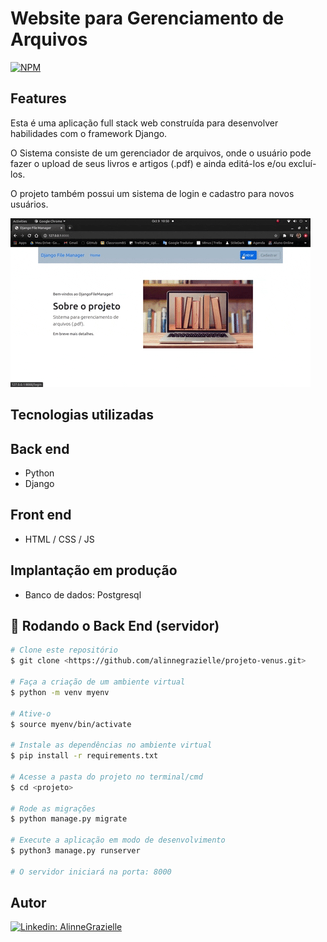 # Website para Gerenciamento de Arquivos

[![NPM](https://img.shields.io/npm/l/react)](https://github.com/alinnegrazielle/DjangoFileManager/blob/main/LICENSE)

## Features

Esta é uma aplicação full stack web construída para desenvolver habilidades com o framework Django.

O Sistema consiste de um gerenciador de arquivos, onde o usuário pode fazer o upload de seus livros e artigos (.pdf) e ainda editá-los e/ou excluí-los.

O projeto também possui um sistema de login e cadastro para novos usuários.

![](https://github.com/alinnegrazielle/DjangoFileManager/blob/main/django.gif)

## Tecnologias utilizadas

## Back end

- Python
- Django

## Front end

- HTML / CSS / JS

## Implantação em produção

- Banco de dados: Postgresql

## 🎲 Rodando o Back End (servidor)

```bash
# Clone este repositório
$ git clone <https://github.com/alinnegrazielle/projeto-venus.git>

# Faça a criação de um ambiente virtual
$ python -m venv myenv

# Ative-o
$ source myenv/bin/activate

# Instale as dependências no ambiente virtual
$ pip install -r requirements.txt

# Acesse a pasta do projeto no terminal/cmd
$ cd <projeto>

# Rode as migrações
$ python manage.py migrate

# Execute a aplicação em modo de desenvolvimento
$ python3 manage.py runserver

# O servidor iniciará na porta: 8000
```

## Autor

[![Linkedin: AlinneGrazielle](https://img.shields.io/badge/-AlinneGrazielle-blue?style=flat-square&logo=Linkedin&logoColor=white&link=https://www.linkedin.com/in/alinnegrazielle/)](https://www.linkedin.com/in/alinnegrazielle/)
